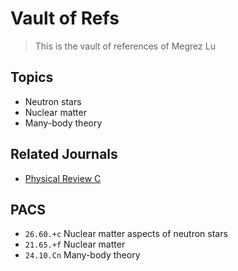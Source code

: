 # Vault of Refs

> This is the vault of references of Megrez Lu

## Topics

  - Neutron stars
  - Nuclear matter
  - Many-body theory

## Related Journals

  - [Physical Review C](https://journals.aps.org/prc/)

## PACS

  - `26.60.+c` Nuclear matter aspects of neutron stars
  - `21.65.+f` Nuclear matter
  - `24.10.Cn` Many-body theory